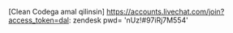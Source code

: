 [Clean Codega amal qilinsin]
https://accounts.livechat.com/join?access_token=dal:
zendesk pwd= 'nUz!#97iRj7M554'